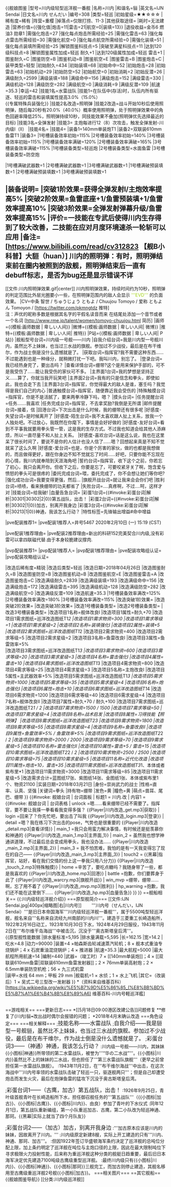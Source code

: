 {{舰娘图鉴
|型号=川内级轻型巡洋舰一番舰
|名称=川内
|和谐名=貆
|英文名=IJN Sendai
|日文名=川内 せんだい
|编号=308
|类型=轻巡
|初始星级=★★☆☆☆
|稀有度=稀有
|阵营=重樱
|掉落点=仅限打捞、11-3
|其他获取途径= 
|耗时=无法建造
|营养价值={{强化值|炮击=11|雷击=21|航空=0|装填=13}}
|退役收益=金币6 燃油3 勋章1
|需强化炮击=27
|强化每点炮击所需经验=25
|需强化雷击=63
|强化每点雷击所需经验=30
|需强化航空=0
|强化每点航空所需经验=0
|需强化装填=51
|强化每点装填所需经验=25
|解锁图鉴科技点=5
|突破至满星科技点=11
|达到120级科技点=8
|解锁图鉴属性加成=轻巡 耐久+1
|达到120级属性加成=轻巡 雷击+1
|图鉴耐久=C
|图鉴防空=B
|图鉴机动=B
|图鉴航空=E
|图鉴雷击=B
|图鉴炮击=C
|装甲类型=轻型
|初始耐久=434
|初始装填=68
|初始命中=52
|初始炮击=28
|初始雷击=63
|初始机动=29
|初始防空=52
|初始航空=0
|初始消耗=2
|初始反潜=26
|满级耐久=2599
|满级装填=188
|满级命中=156
|满级炮击=152
|满级雷击=330
|满级机动=128
|满级防空=282
|满级航空=0
|满级消耗=9
|满级反潜=109
|航速=35.3
|幸运=42
|技能1名=水雷战队
|技能1=在队伍中(存活)时，队伍内所有驱逐、轻巡的雷击和装填属性提高3.0%（15.0%）<br>{{专属特殊兵装强化}}
|技能2名改造=照明弹
|技能2改造=战斗开始10秒后使用照明弹，随后每20秒有20.0%（40.0%）概率使用照明弹，处于照明弹效果中的角色回避率降低25%，照明弹持续10秒，同技能效果不叠加(照明弹优先选择最近的目标)
|技能3名=全弹发射
|技能3= 主炮每进行12（8）次攻击，触发全弹发射-川内级I（II）
|技能4名=
|技能4=
|装备1=140mm单装炮T1
|装备2=双联装610mm鱼雷T1
|装备3=
|1号槽装备效率初始=115%
|2号槽装备效率初始=140%
|3号槽装备效率初始=115%
|1号槽装备效率满破=120%
|2号槽装备效率满破=165%
|3号槽装备效率满破=115%
|1号槽装备类型=轻巡炮
|2号槽装备类型=水面鱼雷
|3号槽装备类型=防空炮
<!--鱼雷底座数不代表武器数，不了解的请勿修改数据。-->
|1号槽满破武器数=1
|2号槽满破武器数=1
|3号槽满破武器数=1
|1号槽满破预装填数=1
|2号槽满破预装填数=1
|3号槽满破预装填数=1

|装备说明=
|突破1阶效果=获得全弹发射I/主炮效率提高5%
|突破2阶效果=鱼雷底座+1/鱼雷预装填+1/鱼雷效率提高10%
|突破3阶效果=全弹发射弹幕升级/鱼雷效率提高15%
|评价=一技能在专武后使得川内生存得到了较大改善，二技能在应对月度环境速杀一轮斩可以应用
|备注=[https://www.bilibili.com/read/cv312823 【舰B小科普】大貆（huan）]
川内的照明弹：有时，照明弹结束前在圈内被照到的敌舰，照明弹结束后一直有debuff标志，是否为bug还是显示错误不详
----
[[文件:川内照明弹效果.gif|center]]
川内照明弹效果，持续时间约为10秒，照明弹的判定范围比外层光圈要小一些，在照明弹范围内的敌人会显示 <span style="color:#a0d312;">'''EVD'''</span> 的负面效果。
|CV=中条 智世 / ちゅうじょう  ともよ / Chuujou Tomoyo / 爱称 ともよん Tomoyon / [https://twitter.com/pkmngtdz 推特]<br>注：声优的昵称多数是根据其名字的平假名读音而来 在结尾处添加一个音节或者一个名词 [http://www.rme.jp/talent/women/tomoyo-chuujou.html 简历]
|画师={{模板:画师数据 | 卑しい人间}}
|微博={{模板:画师数据 | 卑しい人间| 微博}}
|推特={{模板:画师数据 | 卑しい人间| 推特}}
|P站={{模板:画师数据 | 卑しい人间| P站}}
|舰船型号台词=川内级一号舰——川内
|自我介绍台词=我是川内型一号舰川内，虽然比不上妹妹，也当过三水战的旗舰。参加过不少战役，最后是在布干维尔，作为战士倒是没什么遗憾就是了。
|获取台词=指挥官?我不需要这种东西……不过能遇到也是一种缘分，就稍微打扰一下吧。我叫川内，别忘了。
|登录台词=我已经热身完了，要出击吗？
|查看详情台词=绷带?这个是用来保护手部的，可不是我受伤了……能让我受伤的家伙可不多。
|主界面1台词=我的梦想是坚持正义……算了，你就当我开玩笑吧
|主界面2台词=我有的只是信念和拳头，即使如此，我也会走下去
|主界面3台词=指挥官，你觉得最大的敌人是谁，塞壬吗？我觉得是我们自己的内心
|普通触摸台词=指挥官，随便靠近我会受伤的
|特殊触摸台词=指挥官，你是不是活腻了，要来两拳冷静下吗，嗯？
|摸头台词=
|任务提醒台词=任务…….我喜欢
|任务完成台词=指挥官，不去拿奖励?我倒是无所谓
|邮件提醒台词=接着，信
|回港台词=下次出击是什么时候，我的绷带还有很多呢
|好感度-失望台词=是时候离开了
|好感度-陌生台词=我不太喜欢跟人扯上关系，放我一个人独处吧。不过放心，我既然在你麾下，事情是会好好做的
|好感度-友好台词=看到不平事我就要用拳头管一管，这是我的生存方式。不过我也知道会给其他人添麻烦，所以一直尽量不和人扯上关系。
|好感度-喜欢台词=话是这么说，我也在这里呆了很长时间了，要说不是你的人估计也没人信了……嗯？回想起来真是不知不觉就呆了这么久啊
|好感度-爱台词=也是，你是个厉害的家伙，做的也都是我想做的，而且做得更好，跟在你身边不知不觉就忘了时间……好吧，只要你能不忘现在的心情，我川内就奉陪到天涯海角吧
|誓约台词=指挥官，收下这个之前，你若忘了初心，我只会离开你。但收下之后，你要是忘了，可要咬紧牙关了啊，饱含爱与愤怒的拳头可是很疼的
|委托完成台词=喂，委托完成了，你不会想让她们等你吧?
|强化成功台词=我要变得更强，然后…
|旗舰开战台词=就让我来会会你们吧
|胜利台词=啧啧，看来换绷带的功夫都省了
|失败台词=….真疼啊，不过….呵，这样才对
|技能台词=给我破!
|血量告急台词=
|彩蛋1台词={{#invoke:彩蛋台词|解析|30301|30302|2|0}}第五战队，出击！
|彩蛋2台词={{#invoke:彩蛋台词|解析|30302|1|0}}加古，别离开我身边
|彩蛋3台词={{#invoke:彩蛋台词|解析|30213|1|0}}神通，我该怎么行动？
|特性标签=先锋输出增益#命中增益

|pve配装推荐1=
|pve配装1推荐人=井号5467 2020年2月10日 (一) 15:19 (CST)

|pve配装1推荐理由=
|pve配装2推荐理由=新出的科研152完美契合川内级,没有彩雷可以拿四联磁代替.由于本身较脆建议撑肉.

|pvp配装推荐1=
|pvp配装1推荐人=
|pvp配装1推荐理由=
|pve配装攻略组认证=
|pvp配装攻略组认证=

|改造后稀有度=精锐
|改造后类型=轻巡
|改造日期=2018年04月26日
|改造图鉴耐久=B
|改造图鉴防空=B
|改造图鉴机动=B
|改造图鉴航空=E
|改造图鉴雷击=A
|改造图鉴炮击=C
|改造满级耐久=2839
|改造满级装填=193
|改造满级命中=156
|改造满级炮击=172
|改造满级雷击=395
|改造满级机动=128
|改造满级防空=282
|改造满级航空=0
|改造满级反潜=109
|改造航速=35.3
|1号槽装备效率满改=125%
|2号槽装备效率满改=180%
|3号槽装备效率满改=115%
|改造突破1阶效果=
|改造突破2阶效果=
|改造突破3阶效果=
|改造1号槽装备类型=
|改造2号槽装备类型=
|改造3号槽装备类型=
|改造项目1名称=舰体改良I
|改造项目1属性=耐久+70
|改造项目1需求图纸=巡洋改造图纸T1*2
|改造项目1需求物资=300
|改造项目1需求等级=1
|改造项目1需求星级=2
|改造项目2名称=装填强化I
|改造项目2属性=装填+5	
|改造项目2需求图纸=巡洋改造图纸T1*2
|改造项目2需求物资=400
|改造项目2需求等级=5
|改造项目2需求星级=2
|改造项目3名称=鱼雷改良I
|改造项目3属性=鱼雷效率+5%	
|改造项目3需求图纸=巡洋改造图纸T1*3
|改造项目3需求物资=600
|改造项目3需求等级=20
|改造项目3需求星级=3
|改造项目4名称=雷击强化I
|改造项目4属性=雷击+10
|改造项目4需求图纸=巡洋改造图纸T1*3
|改造项目4需求物资=800
|改造项目4需求等级=25
|改造项目4需求星级=3
|改造项目5名称=主炮改良I
|改造项目5属性=主武器效率+5%
|改造项目5需求图纸=巡洋改造图纸T1*3
|改造项目5需求物资=1000
|改造项目5需求等级=35
|改造项目5需求星级=4
|改造项目6名称=炮击强化I
|改造项目6属性=炮击+10
|改造项目6需求图纸=巡洋改造图纸T1*4
|改造项目6需求物资=1200
|改造项目6需求等级=40
|改造项目6需求星级=4
|改造项目7名称=舰体改良II
|改造项目7属性=耐久+70 / 耐久+100
|改造项目7需求图纸=巡洋改造图纸T2*1 / *2
|改造项目7需求物资=1500 / 1500
|改造项目7需求等级=50
|改造项目7需求星级=4
|改造项目8名称=战术启发
|改造项目8属性=习得技能【照明弹】
|改造项目8需求图纸=巡洋改造图纸T2*3
|改造项目8需求物资=1800
|改造项目8需求等级=55
|改造项目8需求星级=4
|改造项目9名称=鱼雷改良II
|改造项目9属性=鱼雷效率+5% / 鱼雷效率+5%
|改造项目9需求图纸=巡洋改造图纸T2*2 / *2
|改造项目9需求物资=2000 / 2000
|改造项目9需求等级=70
|改造项目9需求星级=5
|改造项目10名称=雷击强化II
|改造项目10属性=雷击+5 / 雷击+15
|改造项目10需求图纸=巡洋改造图纸T2*2 / *2
|改造项目10需求物资=2500 / 2500
|改造项目10需求等级=75
|改造项目10需求星级=5
|改造项目11名称=近代化改造
|改造项目11属性=炮击+10，雷击+35
|改造项目11需求图纸=巡洋改造图纸T3*1、本体或者紫布里*1
|改造项目11需求物资=3000
|改造项目11需求等级=85
|改造项目11需求星级=5
|改造需求合计=蓝图纸17张、紫图纸14张、金图纸1张、本体或紫布里1个、物资21100
|实装日期=2018年03月21日
|身份=崇尚武力的战士
|性格=直率、认真、坚强
|关键词=拳头
|持有物=绷带
|发色=黄
|瞳色=黄
|萌点=兽耳、尾巴、绷带
}}
{{#invoke: 舰娘台词 | 台词面板 
| 标题1 = 川内.改
| 内容1 = {{#invoke: 舰娘台词 | 台词表格
  | unlock =嗯……看来绷带已经不需要了。指挥官，要不要让我揍一拳看看我变得多强？ {{Player|川内改造_get.mp3|获取}}
  | login =回来了？你先忙吧，要出击了叫我 {{Player|川内改造_login.mp3|登录}}
  | detail =嗯？我在练习下次出击的pose，气势也是很重要的 {{Player|川内改造_detail.mp3|查看详情}}
  | main_1 =我只会用蛮力解决事情，有时候还是挺羡慕你和神通的 {{Player|川内改造_main_1.mp3|主界面_1}}
  | main_2 = 虽然我也想学神通讲道理，不过最后总会变成用拳头，我也没办法…… {{Player|川内改造_main_2.mp3|主界面_2}}
  | main_3 = 我不怕苦难，我怕的是有一天我变得忘了现在的自己—— {{Player|川内改造_main_3.mp3|主界面_3}}
  | touch2 = {{黑幕|指挥官，站好，看在我们交情的份上这一拳我只用八分力}} {{Player|川内改造_touch_2.mp3|特殊触摸}}
  | home =辛苦了，要吃点糖吗？我随身带了一些，都是我喜欢的 {{Player|川内改造_home.mp3|回港}}
  | battle =抱歉，你们要葬身于此了 {{Player|川内改造_warcry.mp3|旗舰开战}}
  | win_mvp =绷带，绷带……啊，忘了用不着了 {{Player|川内改造_mvp.mp3|胜利}}
  | hp_warning =抱歉，我们还不能在这里倒下…… {{Player|川内改造_hp.mp3|血量告急}}
  }}
}}
==舰船相关==
{{:川内级轻巡洋舰介绍}}
===原型舰简介===
[[文件:IJN Sendai.jpg|400px|缩略图|右|川内号]]
　　'''川内号（せんだい，IJN Sendai）'''是旧日本帝国海军'''川内级轻巡洋舰一番舰'''，属于5500吨型轻巡洋舰，舰名来自'''名称来自流经九州南部的川内川'''。建造于三菱重工长崎造船所，1922年2月16日动工，1923年10月30日下水，1924年4月29日服役，1943年11月2日在'''布尔维干岛海战'''中被击沉，沉没于'''奥古斯塔皇后湾'''。<br>
{{原型舰性能数据
|排水量标准=5,195
|排水量满载=5,595
|长=162.15
|宽=14.2
|吃水=4.8
|动力=90000
|装置=4 ×帕森斯齿轮减速蒸汽轮机；8 × 舰本式重油专烧锅炉；4 x 石炭重油混烧锅炉；4 × 推进器
|航速=35.3
|最大航程=5000
|最大航程所用航速=14
|编制=440
|武器=（竣工时）7 × [[140mm单装炮]]；4 × [[双联装610mm鱼雷|双联装610mm鱼雷发射器]]；2 × 76mm单装高射炮；2 × 6.5mm单装防空机枪；56 × 九三式机雷<br>
|装甲=水线 64 mm；甲板 29 mm
|舰载机=1 × 水侦；1 × 水上飞机
|其它=（改装后）1 × 吴式二号三型改一发射器
}}
*（资料来自维基百科）<ref>[https://ja.wikipedia.org/wiki/%E5%B7%9D%E5%86%85_(%E8%BB%BD%E5%B7%A1%E6%B4%8B%E8%89%A6) 维基百科-川内号軽巡洋艦]</ref><br><br>

==游戏相关==
===更新日志===
*[[5月18日09:00港区改建公告]]问题修复
**修复了(川内)貆•改出战时偶尔会报错的问题；
*2018年4月末确认改造
===角色设定===
===相关解释===
;<big>技能名称——水雷战队</big> 
;<big>自我介绍——我是貆型一号舰貆，虽然比不上妹妹，也当过三水战的旗舰。参加过不少战役，最后是在布干维尔，作为战士倒是没什么遗憾就是了。</big> 
;<big>彩蛋台词3——（神通）神通，我该怎么行动？</big> 
:川内级一号舰——川内，其妹妹{{小图标|神通}}所带领的第二水雷战队，被誉为'''“华の二水战”'''。{{小图标|川内}}虽然比不上的妹妹的二水战，但也担任了'''第三水雷战队旗舰'''（更早之前曾担任第一水雷战队旗舰）。
:1943年11月2日，在'''布干维尔海战'''中出击，在这次海战中'''川内号率领的水雷战队击破了轻巡一只，驱逐舰两只'''；但是自己却遭受炮击而发生火灾，最后在炮弹鱼雷的猛攻下沉没于奥古斯塔皇后湾。

;<big>彩蛋台词1——（古鹰，加古）第五战队，出击！</big> 
:1926年9月25日，青叶级首舰青叶在长崎造船所下水，担任御召舰任务的'''第五战队'''（{{小图标|加古}}、{{小图标|古鹰}}、{{小图标|川内}}、由良）参加了青叶的下水仪式
:同年12月1日，第五战队重新编组，第一小队重巡加古、古鹰，第二小队改为轻巡神通、那珂。{{黑幕|实际上就当了四个月队友}}

;<big>彩蛋台词2——（加古）加古，别离开我身边</big> 
:'''加古原本应该是川内的妹妹，因故离开了川内。'''
:川内级原定新建8艘，实际上开工建造的只有'''川内、神通、那珂、加古'''。
:但因1922年签订华盛顿海军条约决定了巡洋舰的总吨位分配上限，加上条约明定了巡洋舰在吨位与主炮口径的上限，因此在最大限制吨位下寻求极限火力投射性能，后来称为重巡洋舰这种分类的舰艇日趋重要，最后旧日本海军决定优先建造7100吨级古鹰级重型巡洋舰。
:最终川内级只有{{小图标|川内}}、{{小图标|神通}}、{{小图标|那珂}}三舰完工，而加古则停止建造，其舰名移用至古鹰级重巡洋舰2号舰{{小图标|加古}}。
===相关图片===
==其它舰船==
{{舰娘图鉴导航}}
[[分类:川内级巡洋舰]]